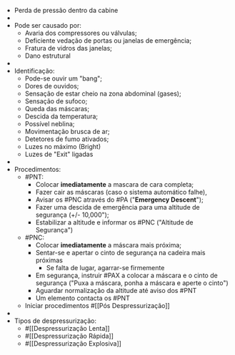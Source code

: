- Perda de pressão dentro da cabine
-
- Pode ser causado por:
	- Avaria dos compressores ou válvulas;
	- Deficiente vedação de portas ou janelas de emergência;
	- Fratura de vidros das janelas;
	- Dano estrutural
-
- Identificação:
	- Pode-se ouvir um "bang";
	- Dores de ouvidos;
	- Sensação de estar cheio na zona abdominal (gases);
	- Sensação de sufoco;
	- Queda das máscaras;
	- Descida da temperatura;
	- Possível neblina;
	- Movimentação brusca de ar;
	- Detetores de fumo ativados;
	- Luzes no máximo (Bright)
	- Luzes de "Exit" ligadas
-
- Procedimentos:
	- #PNT:
		- Colocar **imediatamente** a mascara de cara completa;
		- Fazer cair as máscaras (caso o sistema automático falhe),
		- Avisar os #PNC através do #PA ("**Emergency Descent**");
		- Fazer uma descida de emergência para uma altitude de segurança (+/- 10,000");
		- Estabilizar a altitude e informar os #PNC ("Altitude de Segurança")
	- #PNC:
		- Colocar **imediatamente** a máscara mais próxima;
		- Sentar-se e apertar o cinto de segurança na cadeira mais próximas
			- Se falta de lugar, agarrar-se firmemente
		- Em segurança, instruir #PAX a colocar a máscara e o cinto de segurança ("Puxa a máscara, ponha a máscara e aperte o cinto")
		- Aguardar normalização da altitude até aviso dos #PNT
		- Um elemento contacta os #PNT
	- Iniciar procedimentos #[[Pós Despressurização]]
-
- Tipos de despressurização:
	- #[[Despressurização Lenta]]
	- #[[Despressurização Rápida]]
	- #[[Despressurização Explosiva]]